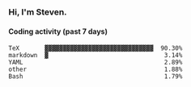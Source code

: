 ### Hi, I'm Steven.

#### Coding activity (past 7 days)
```
TeX       ▓▓▓▓▓▓▓▓▓▓▓▓▓▓▓▓▓▓▓▓▓▓▓▓▓▓▓▓▓▓  90.30%
markdown  ▓                                3.14%
YAML                                       2.89%
other                                      1.88%
Bash                                       1.79%
```
